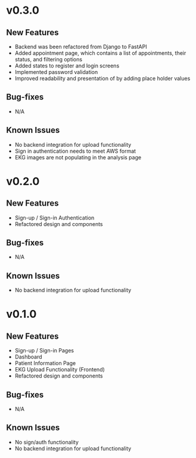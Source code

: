 # v0.3.0

## New Features
- Backend was been refactored from Django to FastAPI
- Added appointment page, which contains a list of appointments, their status, and filtering options
- Added states to register and login screens
- Implemented password validation
- Improved readability and presentation of by adding place holder values

## Bug-fixes
- N/A

## Known Issues
- No backend integration for upload functionality
- Sign in authentication needs to meet AWS format
- EKG images are not populating in the analysis page

# v0.2.0

## New Features
- Sign-up / Sign-in Authentication
- Refactored design and components

## Bug-fixes
- N/A

## Known Issues
- No backend integration for upload functionality

# v0.1.0

## New Features
- Sign-up / Sign-in Pages
- Dashboard
- Patient Information Page
- EKG Upload Functionality (Frontend)
- Refactored design and components

## Bug-fixes
- N/A

## Known Issues
- No sign/auth functionality
- No backend integration for upload functionality
